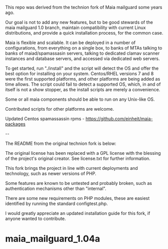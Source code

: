 This repo was derived from the technion fork of Maia mailguard some years ago.

Our goal is not to add any new features, but to be good stewards of the maia mailguard 1.0 branch, maintain compatibility with current Linux distributions, and provide 
a quick installation process, for the common case. 

Maia is flexible and scalable. It can be deployed in a number of configurations, from everything on a single box, to banks of MTAs talking to banks of maiad/spamassasin servers, talking to dedicated clamav scanner instances and database servers, and accessed via dedicated web servers.

To get started, run "./install" and the script will detect the OS and offer the best option for installing on your system. Centos/RHEL versions 7 and 8 were the first supported platforms, and other platforms are being added as time allows. The script could fail to detect a supported OS, which, in and of itself is not a show stopper, as the install scripts are merely a convenience. 

Some or all maia components should be able to run on any Unix-like OS.

Contributed scripts for other platforms are welcome.

Updated Centos spamassassin rpms - https://github.com/einheit/maia-packages

-- 

The README from the original technion fork is below:

The original license has been replaced with a GPL license with the blessing of the project's original creator. See license.txt for further information.

This fork brings the project in line with current deployments and technology, such as newer versions of PHP.

Some features are known to be untested and probably broken, such as authentication mechanisms other than "internal".

There are some new requirements on PHP modules, these are easiest identified by running the standard configtest.php.

I would greatly appreciate an updated installation guide for this fork, if anyone wanted to contribute.

# maia_mailguard_1.04a
